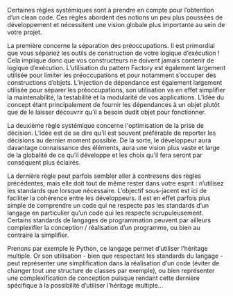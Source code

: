 Certaines règles systémiques sont à prendre en compte pour l’obtention d’un clean code. Ces règles abordent des notions un peu plus poussées de développement et nécessitent une vision globale plus importante au sein de votre projet.

La première concerne la séparation des préoccupations. Il est primordial que vous sépariez les outils de construction de votre logique d’exécution ! Cela implique donc que vos constructeurs ne doivent jamais contenir de logique d’exécution. L’utilisation du pattern Factory est également largement utilisée pour limiter les préoccupations et pour notamment s’occuper des constructions d’objets. L’injection de dépendance est également largement utilisée pour séparer les préoccupations, son utilisation va en effet simplifier la maintenabilité, la testabilité et la modularité de vos applications. L’idée du concept étant principalement de fournir les dépendances à un objet plutôt que de le laisser découvrir qu’il a besoin dudit objet pour fonctionner.

La deuxième règle systémique concerne l'optimisation de la prise de décision. L’idée est de se dire qu’il est souvent préférable de reporter les décisions au dernier moment possible. De la sorte, le développeur aura davantage connaissance des éléments, aura une vision plus vaste et large de la globalité de ce qu’il développe et les choix qu’il fera seront par conséquent plus éclairés.

La dernière règle peut parfois sembler aller à contresens des règles précédentes, mais elle doit tout de même rester dans votre esprit : n’utilisez les standards que lorsque nécessaire. L’objectif sous-jacent est ici de faciliter la cohérence entre les développeurs. Il est en effet parfois plus simple de comprendre un code qui ne respecte pas les standards d’un langage en particulier qu’un code qui les respecte scrupuleusement. Certains standards de langages de programmation peuvent par ailleurs complexifier la conception / réalisation d’un programme, ou bien au contraire la simplifier.

Prenons par exemple le Python, ce langage permet d’utiliser l’héritage multiple. Or son utilisation - bien que respectant les standards du langage - peut représenter une simplification dans la réalisation d’un code (éviter de changer tout une structure de classes par exemple), ou bien représenter une complexification de conception puisque rendant cette dernière spécifique à la possibilité d’utiliser l’héritage multiple…
